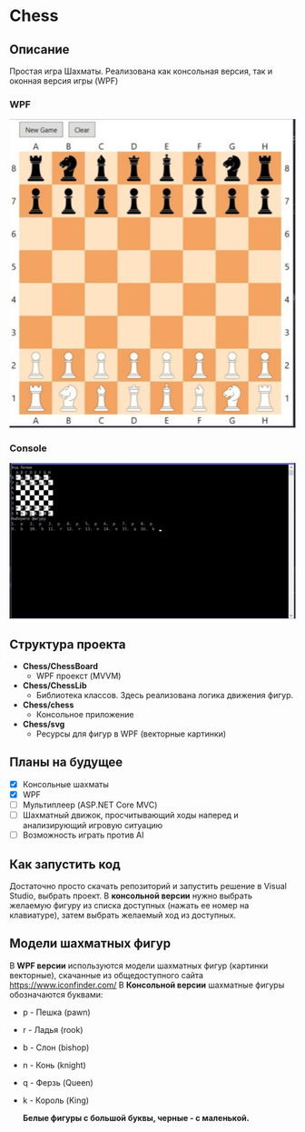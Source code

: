 # Chess
## Описание
Простая игра Шахматы. Реализована как консольная версия, так и оконная версия игры (WPF)
### WPF
![alt text](images/wcmd67vQBDo.jpg)
### Console
![alt text](images/11oHN91EaFc.jpg)
## Структура проекта
- **Chess/ChessBoard**
    - WPF проекст (MVVM)
- **Chess/ChessLib**
    - Библиотека классов. Здесь реализована логика движения фигур.
- **Chess/chess**
    - Консольное приложение
- **Chess/svg**
    - Ресурсы для фигур в WPF (векторные картинки)
## Планы на будущее
- [x] Консольные шахматы
- [X] WPF
- [ ] Мультиплеер (ASP.NET Core MVC)
- [ ] Шахматный движок, просчитывающий ходы наперед и анализирующий игровую ситуацию
- [ ] Возможность играть против AI
## Как запустить код
Достаточно просто скачать репозиторий и запустить решение в Visual Studio, выбрать проект.
В **консольной версии** нужно выбрать желаемую фигуру из списка доступных (нажать ее номер на клавиатуре), затем выбрать желаемый ход из доступных.
## Модели шахматных фигур
В **WPF версии** используются модели шахматных фигур (картинки векторные), скачанные из общедоступного сайта https://www.iconfinder.com/
В **Консольной версии** шахматные фигуры обозначаются буквами:
- p - Пешка (pawn)
- r - Ладья (rook)
- b - Слон (bishop)
- n - Конь (knight)
- q - Ферзь (Queen)
- k - Король (King)
  
  **Белые фигуры с большой буквы, черные - с маленькой.**

